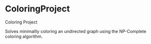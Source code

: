 # ColoringProject
Coloring Project

Solves minimallly coloring an undirected graph using the NP-Complete coloring algorithm.
